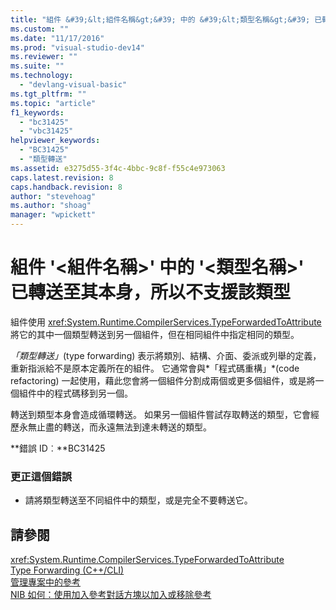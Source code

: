 ```yaml
---
title: "組件 &#39;&lt;組件名稱&gt;&#39; 中的 &#39;&lt;類型名稱&gt;&#39; 已轉送至其本身，所以不支援該類型 | Microsoft Docs"
ms.custom: ""
ms.date: "11/17/2016"
ms.prod: "visual-studio-dev14"
ms.reviewer: ""
ms.suite: ""
ms.technology: 
  - "devlang-visual-basic"
ms.tgt_pltfrm: ""
ms.topic: "article"
f1_keywords: 
  - "bc31425"
  - "vbc31425"
helpviewer_keywords: 
  - "BC31425"
  - "類型轉送"
ms.assetid: e3275d55-3f4c-4bbc-9c8f-f55c4e973063
caps.latest.revision: 8
caps.handback.revision: 8
author: "stevehoag"
ms.author: "shoag"
manager: "wpickett"
---
```

# 組件 &#39;&lt;組件名稱&gt;&#39; 中的 &#39;&lt;類型名稱&gt;&#39; 已轉送至其本身，所以不支援該類型
組件使用 <xref:System.Runtime.CompilerServices.TypeForwardedToAttribute> 將它的其中一個類型轉送到另一個組件，但在相同組件中指定相同的類型。  
  
 *「類型轉送」*\(type forwarding\) 表示將類別、結構、介面、委派或列舉的定義，重新指派給不是原本定義所在的組件。 它通常會與*「程式碼重構」*\(code refactoring\) 一起使用，藉此您會將一個組件分割成兩個或更多個組件，或是將一個組件中的程式碼移到另一個。  
  
 轉送到類型本身會造成循環轉送。 如果另一個組件嘗試存取轉送的類型，它會經歷永無止盡的轉送，而永遠無法到達未轉送的類型。  
  
 **錯誤 ID︰**BC31425  
  
### 更正這個錯誤  
  
-   請將類型轉送至不同組件中的類型，或是完全不要轉送它。  
  
## 請參閱  
 <xref:System.Runtime.CompilerServices.TypeForwardedToAttribute>   
 [Type Forwarding \(C\+\+\/CLI\)](/visual-cpp/windows/type-forwarding-cpp-cli)   
 [管理專案中的參考](../ide/managing-references-in-a-project.md)   
 [NIB 如何：使用加入參考對話方塊以加入或移除參考](http://msdn.microsoft.com/zh-tw/3bd75d61-f00c-47c0-86a2-dd1f20e231c9)